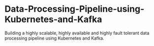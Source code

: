 # Data-Processing-Pipeline-using-Kubernetes-and-Kafka
Building a highly scalable, highly available and highly fault tolerant data processing pipeline using Kubernetes and Kafka.
